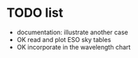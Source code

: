 # TODO list

  - documentation: illustrate another case
  - OK read and plot ESO sky tables
  - OK incorporate in the wavelength chart